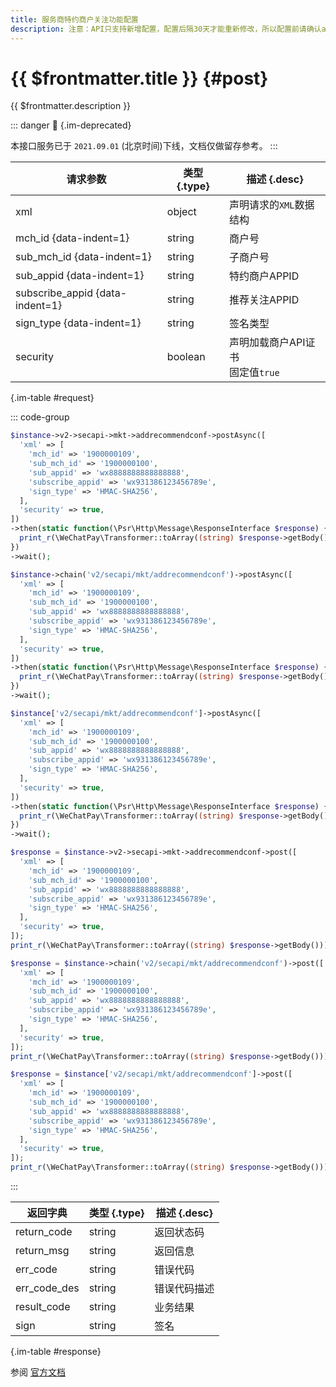 ```yaml
---
title: 服务商特约商户关注功能配置
description: 注意：API只支持新增配置，配置后隔30天才能重新修改，所以配置前请确认appid是否正确。
---
```


# {{ $frontmatter.title }} {#post}

{{ $frontmatter.description }}

::: danger :no_entry_sign: {.im-deprecated}

本接口服务已于 `2021.09.01` (北京时间)下线，文档仅做留存参考。
:::

| 请求参数 | 类型 {.type} | 描述 {.desc}
| --- | --- | ---
| xml | object | 声明请求的`XML`数据结构
| mch_id {data-indent=1} | string | 商户号
| sub_mch_id {data-indent=1} | string | 子商户号
| sub_appid {data-indent=1} | string | 特约商户APPID
| subscribe_appid {data-indent=1} | string | 推荐关注APPID
| sign_type {data-indent=1} | string | 签名类型
| security | boolean | 声明加载商户API证书<br/>固定值`true`

{.im-table #request}

::: code-group

```php [异步纯链式]
$instance->v2->secapi->mkt->addrecommendconf->postAsync([
  'xml' => [
    'mch_id' => '1900000109',
    'sub_mch_id' => '1900000100',
    'sub_appid' => 'wx8888888888888888',
    'subscribe_appid' => 'wx931386123456789e',
    'sign_type' => 'HMAC-SHA256',
  ],
  'security' => true,
])
->then(static function(\Psr\Http\Message\ResponseInterface $response) {
  print_r(\WeChatPay\Transformer::toArray((string) $response->getBody()));
})
->wait();
```

```php [异步声明式]
$instance->chain('v2/secapi/mkt/addrecommendconf')->postAsync([
  'xml' => [
    'mch_id' => '1900000109',
    'sub_mch_id' => '1900000100',
    'sub_appid' => 'wx8888888888888888',
    'subscribe_appid' => 'wx931386123456789e',
    'sign_type' => 'HMAC-SHA256',
  ],
  'security' => true,
])
->then(static function(\Psr\Http\Message\ResponseInterface $response) {
  print_r(\WeChatPay\Transformer::toArray((string) $response->getBody()));
})
->wait();
```

```php [异步属性式]
$instance['v2/secapi/mkt/addrecommendconf']->postAsync([
  'xml' => [
    'mch_id' => '1900000109',
    'sub_mch_id' => '1900000100',
    'sub_appid' => 'wx8888888888888888',
    'subscribe_appid' => 'wx931386123456789e',
    'sign_type' => 'HMAC-SHA256',
  ],
  'security' => true,
])
->then(static function(\Psr\Http\Message\ResponseInterface $response) {
  print_r(\WeChatPay\Transformer::toArray((string) $response->getBody()));
})
->wait();
```

```php [同步纯链式]
$response = $instance->v2->secapi->mkt->addrecommendconf->post([
  'xml' => [
    'mch_id' => '1900000109',
    'sub_mch_id' => '1900000100',
    'sub_appid' => 'wx8888888888888888',
    'subscribe_appid' => 'wx931386123456789e',
    'sign_type' => 'HMAC-SHA256',
  ],
  'security' => true,
]);
print_r(\WeChatPay\Transformer::toArray((string) $response->getBody()));
```

```php [同步声明式]
$response = $instance->chain('v2/secapi/mkt/addrecommendconf')->post([
  'xml' => [
    'mch_id' => '1900000109',
    'sub_mch_id' => '1900000100',
    'sub_appid' => 'wx8888888888888888',
    'subscribe_appid' => 'wx931386123456789e',
    'sign_type' => 'HMAC-SHA256',
  ],
  'security' => true,
]);
print_r(\WeChatPay\Transformer::toArray((string) $response->getBody()));
```

```php [同步属性式]
$response = $instance['v2/secapi/mkt/addrecommendconf']->post([
  'xml' => [
    'mch_id' => '1900000109',
    'sub_mch_id' => '1900000100',
    'sub_appid' => 'wx8888888888888888',
    'subscribe_appid' => 'wx931386123456789e',
    'sign_type' => 'HMAC-SHA256',
  ],
  'security' => true,
]);
print_r(\WeChatPay\Transformer::toArray((string) $response->getBody()));
```

:::

| 返回字典 | 类型 {.type} | 描述 {.desc}
| --- | --- | ---
| return_code | string | 返回状态码
| return_msg | string | 返回信息
| err_code | string | 错误代码
| err_code_des | string | 错误代码描述
| result_code | string | 业务结果
| sign | string | 签名

{.im-table #response}

参阅 [官方文档](https://pay.weixin.qq.com/wiki/doc/api/mch_bank.php?chapter=9_24_1&index=1&p=901)
